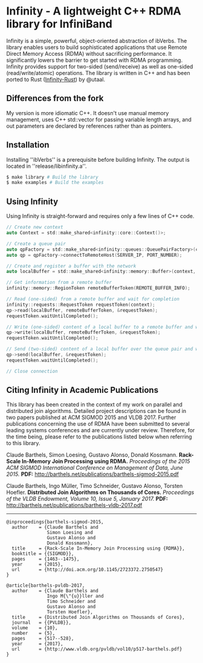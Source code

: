 # Infinity - A lightweight C++ RDMA library for InfiniBand

Infinity is a simple, powerful, object-oriented abstraction of ibVerbs. The library enables users to build sophisticated applications that use Remote Direct Memory Access (RDMA) without sacrificing performance. It significantly lowers the barrier to get started with RDMA programming. Infinity provides support for two-sided (send/receive) as well as one-sided (read/write/atomic) operations. The library is written in C++ and has been ported to Rust ([Infinity-Rust](https://github.com/utaal/infinity-rust/)) by @utaal.

## Differences from the fork

My version is more idiomatic C++. It doesn't use manual memory management, uses C++
std::vector for passing variable length arrays, and out parameters are declared by references rather
than as pointers.

## Installation

Installing ''ibVerbs'' is a prerequisite before building Infinity. The output is located in ''release/libinfinity.a''.

```sh
$ make library # Build the library
$ make examples # Build the examples
```
## Using Infinity

Using Infinity is straight-forward and requires only a few lines of C++ code.

```C
// Create new context
auto Context = std::make_shared<infinity::core::Context()>;

// Create a queue pair
auto qpFactory = std::make_shared<infinity::queues::QueuePairFactory>(context);
auto qp = qpFactory->connectToRemoteHost(SERVER_IP, PORT_NUMBER);

// Create and register a buffer with the network
auto localBuffer = std::make_shared<infinity::memory::Buffer>(context, BUFFER_SIZE);

// Get information from a remote buffer
infinity::memory::RegionToken remoteBufferToken(REMOTE_BUFFER_INFO);

// Read (one-sided) from a remote buffer and wait for completion
infinity::requests::RequestToken requestToken(context);
qp->read(localBuffer, remoteBufferToken, &requestToken);
requestToken.waitUntilCompleted();

// Write (one-sided) content of a local buffer to a remote buffer and wait for completion
qp->write(localBuffer, remoteBufferToken, &requestToken);
requestToken.waitUntilCompleted();

// Send (two-sided) content of a local buffer over the queue pair and wait for completion
qp->send(localBuffer, &requestToken);
requestToken.waitUntilCompleted();

// Close connection
```

## Citing Infinity in Academic Publications

This library has been created in the context of my work on parallel and distributed join algorithms. Detailed project descriptions can be found in two papers published at ACM SIGMOD 2015 and VLDB 2017. Further publications concerning the use of RDMA have been submitted to several leading systems conferences and are currently under review. Therefore, for the time being, please refer to the publications listed below when referring to this library.

Claude Barthels, Simon Loesing, Gustavo Alonso, Donald Kossmann.
**Rack-Scale In-Memory Join Processing using RDMA.**
*Proceedings of the 2015 ACM SIGMOD International Conference on Management of Data, June 2015.*
**PDF:** http://barthels.net/publications/barthels-sigmod-2015.pdf


Claude Barthels, Ingo Müller, Timo Schneider, Gustavo Alonso, Torsten Hoefler.
**Distributed Join Algorithms on Thousands of Cores.**
*Proceedings of the VLDB Endowment, Volume 10, Issue 5, January 2017.*
**PDF:** http://barthels.net/publications/barthels-vldb-2017.pdf

---

```
@inproceedings{barthels-sigmod-2015,
  author    = {Claude Barthels and
               Simon Loesing and
               Gustavo Alonso and
               Donald Kossmann},
  title     = {Rack-Scale In-Memory Join Processing using {RDMA}},
  booktitle = {{SIGMOD}},
  pages     = {1463--1475},
  year      = {2015},
  url       = {http://doi.acm.org/10.1145/2723372.2750547}
}
```



```
@article{barthels-pvldb-2017,
  author    = {Claude Barthels and
               Ingo M{\"{u}}ller and
               Timo Schneider and
               Gustavo Alonso and
               Torsten Hoefler},
  title     = {Distributed Join Algorithms on Thousands of Cores},
  journal   = {{PVLDB}},
  volume    = {10},
  number    = {5},
  pages     = {517--528},
  year      = {2017},
  url       = {http://www.vldb.org/pvldb/vol10/p517-barthels.pdf}
}
```
